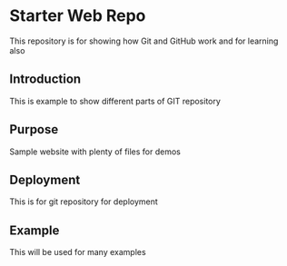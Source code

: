 # Starter Web Repo

This repository is for showing how Git and GitHub work and for learning also

## Introduction

This is example to show different parts of GIT repository

## Purpose

Sample website with plenty of files for demos

## Deployment

This is for git repository for deployment

## Example

This will be used for many examples

